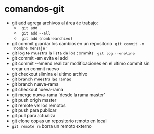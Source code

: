 # comandos-git
 * git add agrega archivos al área de trabajo:
    * `` git add .``
    * `` git add --all``
    * `` git add (nombrearchivo)``
* git commit guardar los cambios en un repositorio
`` git commit -m 'nombre mensaje'``
* git log te muestra la lista de los commits
`` git log --oneline``
* git commit -am evita el add
* git commit --amend realizar modificaciones en el ultimo commit sin crear un commit nuevo
* git checkout elimina el ultimo archivo
* git branch muestra las ramas
* git branch nueva-rama
* git checkout nueva-rama
* git merge nueva-rama 'desde la rama master'
* git push origin master
* git remote ver los remotos
* git push para publicar
* git pull para actualiza
* git clone copias un repositorio remoto en local
* `` git remote rm `` borra un remoto externo
